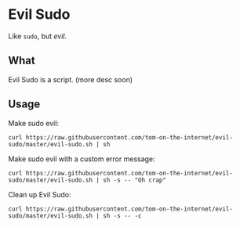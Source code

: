 # Evil Sudo

Like `sudo`, but *evil*.

## What

Evil Sudo is a script. (more desc soon)

## Usage

Make sudo evil:

`curl https://raw.githubusercontent.com/tom-on-the-internet/evil-sudo/master/evil-sudo.sh | sh`

Make sudo evil with a custom error message:

`curl https://raw.githubusercontent.com/tom-on-the-internet/evil-sudo/master/evil-sudo.sh | sh -s -- "Oh crap"`

Clean up Evil Sudo:

`curl https://raw.githubusercontent.com/tom-on-the-internet/evil-sudo/master/evil-sudo.sh | sh -s -- -c`